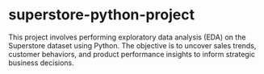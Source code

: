 # superstore-python-project
This project involves performing exploratory data analysis (EDA) on the Superstore dataset using Python. The objective is to uncover sales trends, customer behaviors, and product performance insights to inform strategic business decisions.
